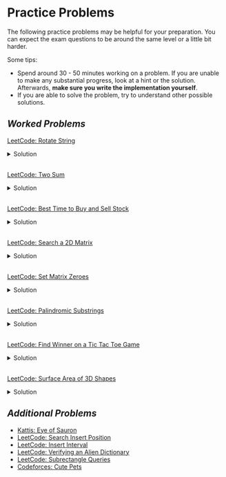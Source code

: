 # Practice Problems

The following practice problems may be helpful for your preparation. You can expect the exam questions to be around the same level or a little
bit harder.

Some tips:

- Spend around 30 - 50 minutes working on a problem. If you are unable to make any substantial progress, look at a hint or the solution.
Afterwards, **make sure you write the implementation yourself**.
- If you are able to solve the problem, try to understand other possible solutions.

## *Worked Problems*

[LeetCode: Rotate String](https://leetcode.com/problems/rotate-string/)
<details>
  <summary>Solution</summary>
  
  We can generate all rotations of the string by concatenating the two strings together and checking
  if the substring is present.
  
  ```python

 class Solution:
    def rotateString(self, s: str, goal: str) -> bool:
        all_rotations = s * 2
        return len(s) == len(goal) and goal in all_rotations

  ```
  
</details>

<br/>

[LeetCode: Two Sum](https://leetcode.com/problems/two-sum/)
<details>
  <summary>Solution</summary>
  
  The important realization here is that each number's complement (target - number) is unique. Using this information,
  we can leverage the dictionary's uniqueness key property to store the complement and the index as a key value pair.
  
  ```python

  class Solution:
    def twoSum(self, nums: List[int], target: int) -> List[int]:
        
        mapping = {}
        for idx, num in enumerate(nums):
            
            # We found the complement.
            if num in mapping:
                return [idx, mapping[num]]
            
            # Store the complement and its index.
            mapping[target - num] = idx

  ```
  
</details>

<br/>

[LeetCode: Best Time to Buy and Sell Stock](https://leetcode.com/problems/best-time-to-buy-and-sell-stock/)

<details>
  <summary>Solution</summary>
  
  The most difficult part of this is ensuring that we sell after buying the sock (i.e, the peak must be after the trough).
  To do this, let's consider every potential day as a selling day and keep track of the minimum. This way, we guarantee that
  we've passed the minimum before we sell.
  
  ```python

class Solution:
    def maxProfit(self, prices: List[int]) -> int:
        max_profit = 0
        
        # Initialize minimum to Infinity.
        minimum = math.inf

        for price in prices:
            minimum = min(price, minimum)
            max_profit = max(max_profit, price - minimum)
        return max_profit

```

</details>

<br/>

[LeetCode: Search a 2D Matrix](https://leetcode.com/problems/search-a-2d-matrix/)

<details>
  <summary>Solution</summary>
  
  The problem specifications hints towards a binary search. However, since this a matrix, we must modify our approach.
  We can think of the matrix as a large array with the rows stacked on top of each other. Knowing this, we can set our
  `low` and `high` to the appropriate bounds: `0` and `rows * columns - 1`, respectively. To get the row, we can use
  `mid // columns`. To get the column we can use `mid % columns`.

```python

class Solution:
    def searchMatrix(self, matrix: List[List[int]], target: int) -> bool:
        
        rows = len(matrix)
        cols = len(matrix[0])

        low = 0
        high = rows * cols - 1
        
        
        while low <= high:
            mid = low + (high - low) // 2
            
            row = mid // cols
            col = mid % cols
            
            val = matrix[row][col]
            
            if val == target:
                return True
            if val < target:
                low = mid + 1
            else:
                high = mid - 1
        return False

```

</details>

<br/>

[LeetCode: Set Matrix Zeroes](https://leetcode.com/problems/set-matrix-zeroes/)


<details>
  <summary>Solution</summary>
  
  We can keep track of the rows and columns to set to 0 by using a set. There is another solution which has
  constant space complexity, but for our exam purposes the below solution will be fine. Submissions will not
  be graded on efficiency for this exam.

```python

class Solution:
    def setZeroes(self, matrix: List[List[int]]) -> None:
        """
        Do not return anything, modify matrix in-place instead.
        """
        
        rows = set()
        cols = set()
        
        for i in range(len(matrix)):
            for j in range(len(matrix[i])):
                if matrix[i][j] == 0:
                    rows.add(i)
                    cols.add(j)
        
        def set_row(row, matrix):
            for j in range(len(matrix[row])):
                matrix[row][j] = 0

        def set_col(col, matrix):
            for i in range(len(matrix)):
                matrix[i][col] = 0
                           
        for row in rows:
            set_row(row, matrix)
        
        for col in cols:
            set_col(col, matrix)

```

  
</details>

<br/>

[LeetCode: Palindromic Substrings](https://leetcode.com/problems/palindromic-substrings/)

<details>
  <summary>Solution</summary>
  
  A palindrome is symmetrical. Knowing this, we can consider every potential starting midpoint for the palindrome
  and expand outwards to count the number of valid palindromes. We'll also need to handle an edge case for even-lengthed
  palindromes.

```python

class Solution:
    def countSubstrings(self, s: str) -> int:
        
        size = len(s)
        
        def expand_outwards(s, left, right):
            
            count = 0
            
            # Expand outwards while left and right pointers are the same character.
            while (left >= 0 and right < len(s) and s[left] == s[right]):
                left -= 1
                right += 1
                count += 1

            return count
        
        total = 0
        for center in range(size):
            
            # For odd-lengthed palindromes.
            total += expand_outwards(s, center, center)
            
            # For even-lengthed palindromes.
            total += expand_outwards(s, center - 1, center)
        return total

```  
</details>

<br/>

[LeetCode: Find Winner on a Tic Tac Toe Game](https://leetcode.com/problems/find-winner-on-a-tic-tac-toe-game/)

<details>
  <summary>Solution</summary>
  
  There are many possible solutions to this problem. A brute force approach is completely acceptable. The below
  approach is a more optimized/clean solution. The main idea is to keep track of all 8 possible win conditions
  for each player (3 rows + 3 columns + 2 diagonals). The win conditions are kept track of using a counter.
  Whenever a counter reaches 3, then that player has won.

```python

class Solution:
    def tictactoe(self, moves: List[List[int]]) -> str:
        
        # Keep track of all 8 possible win conditions for each
        # player.
        winner_a = [0] * 8
        winner_b = [0] * 8
        
        # Iterate through the moves.
        for idx, pair in enumerate(moves):
            
            # Determine who the current player is.
            arr = winner_a if idx % 2 == 0 else winner_b
            x, y = pair
            
            # Increment row 'win' counter.
            arr[x] += 1
            
            # Increment col 'win' counter.
            arr[y + 3] += 1
            
            # Increment diagonal 'win' counter.
            if x == y:
                arr[6] += 1
                
            # Increment anti-diagonal 'win' counter.
            if x == 2 - y:
                arr[7] += 1
        
        # Check all win conditions.
        for i in range(8):
            if winner_a[i] == 3:
                return "A"
            if winner_b[i] == 3:
                return "B"
        
        return "Draw" if len(moves) == 9 else "Pending"

```  
</details>

<br/>

[LeetCode: Surface Area of 3D Shapes](https://leetcode.com/problems/surface-area-of-3d-shapes/)

<details>
  <summary>Solution</summary>
  
  It's easier to consider each stack of cubes as standalone and then subtract the sides that are covered by
  the surround cubes.

```python

class Solution:
    def surfaceArea(self, grid: List[List[int]]) -> int:
        
        # Function for checking if in bounds.
        in_bounds = lambda r, c: 0 <= r < len(grid) and 0 <= c < len(grid[0])

        total = 0
        
        # Directions for left, up, right, and down.
        dirs = [
            (1, 0),
            (0, 1),
            (-1, 0),
            (0, -1)
        ]
        
        total = 0
        for i in range(len(grid)):
            for j in range(len(grid[i])):
                
                # Ignore if there is a hole here.
                if grid[i][j] == 0:
                    continue
                
                # 2 for the top-down faces, 4 for the lateral sides.
                sa = 2 + 4 * grid[i][j]
                
                for delta_x, delta_y in dirs:
                    r = i + delta_x
                    c = j + delta_y
                    
                    if not in_bounds(r, c):
                        continue
                    
                    # Subtract neighboring faces.
                    sa -= min(grid[r][c], grid[i][j])
                total += sa

        return total

```  
</details>

## *Additional Problems*

- [Kattis: Eye of Sauron](https://naq21.kattis.com/problems/eyeofsauron)
- [LeetCode: Search Insert Position](https://leetcode.com/problems/search-insert-position/)
- [LeetCode: Insert Interval](https://leetcode.com/problems/insert-interval/)
- [LeetCode: Verifying an Alien Dictionary](https://leetcode.com/problems/verifying-an-alien-dictionary/)
- [LeetCode: Subrectangle Queries](https://leetcode.com/problems/subrectangle-queries/)
- [Codeforces: Cute Pets](https://codeforces.com/gym/103270/problem/F)
